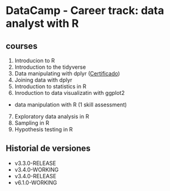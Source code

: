 # DataCamp - Career track: data analyst with R

## courses

1. Introducion to R
2. Introduction to the tidyverse
3. Data manipulating with dplyr ([Certificado](https://www.datacamp.com/statement-of-accomplishment/course/1ddf292ef8193f25910585b3fcd56d20e3ea0d19))
4. Joining data with dplyr
5. Introduction to statistics in R
6. Inroduction to data visualizatin with ggplot2
* data manipulation with R (1 skill assessment)
7. Exploratory data analysis in R
8. Sampling in R
9. Hypothesis testing in R

## Historial de versiones

* v3.3.0-RELEASE
* v3.4.0-WORKING
* v3.4.0-RELEASE
* v6.1.0-WORKING